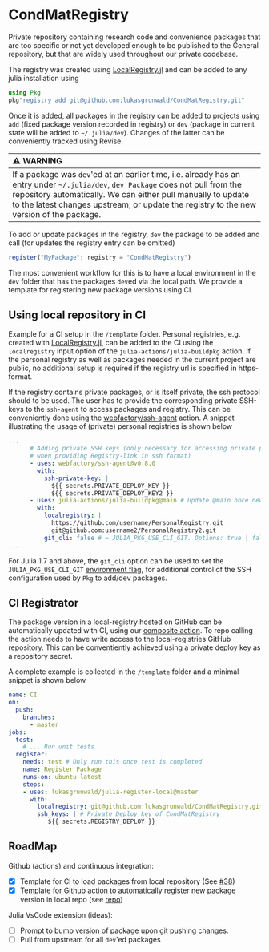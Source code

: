 # CondMatRegistry

Private repository containing research code and convenience packages that are too specific or not yet developed enough to be published to the General repository, but that are widely used throughout our private codebase.

The registry was created using [LocalRegistry.jl](LocalRegistry.jl) and can be added to any julia installation using
```julia
using Pkg
pkg"registry add git@github.com:lukasgrunwald/CondMatRegistry.git"
```
Once it is added, all packages in the registry can be added to projects using `add` (fixed package version recorded in registry) or `dev` (package in current state will be added to `~/.julia/dev`). Changes of the latter can be conveniently tracked using Revise.

| :warning: WARNING           |
|:----------------------------|
| If a package was `dev`'ed at an earlier time, i.e. already has an entry under `~/.julia/dev`, `dev Package` does not pull from the repository automatically. We can either pull manually to update to the latest changes upstream, or update the registry to the new version of the package.     |

To add or update packages in the registry, `dev` the package to be added and call (for updates the registry entry can be omitted)
```julia
register("MyPackage"; registry = "CondMatRegistry")
```
The most convenient workflow for this is to have a local environment in the `dev` folder that has the packages `dev`ed via the local path. We provide a template for registering new package versions using CI.

## Using local repository in CI

Example for a CI setup in the `/template` folder. Personal registries, e.g. created with [LocalRegistry.jl](https://github.com/GunnarFarneback/LocalRegistry.jl), can be added to the CI using the `localregistry` input option of the `julia-actions/julia-buildpkg` action. If the personal registry as well as packages needed in the current project are public, no additional setup is required if the registry url is specified in https-format.

If the registry contains private packages, or is itself private, the ssh protocol should to be used. The user has to provide the corresponding private SSH-keys to the `ssh-agent` to access packages and registry. This can be conveniently done using the [webfactory/ssh-agent](https://github.com/webfactory/ssh-agent) action. A snippet illustrating the usage of (private) personal registries is shown below

```yaml
...   
      # Adding private SSH keys (only necessary for accessing private packages and/or 
      # when providing Registry-link in ssh format)
      - uses: webfactory/ssh-agent@v0.8.0
        with:
          ssh-private-key: |
            ${{ secrets.PRIVATE_DEPLOY_KEY }}
            ${{ secrets.PRIVATE_DEPLOY_KEY2 }}
      - uses: julia-actions/julia-buildpkg@main # Update @main once new taged version available
        with:
          localregistry: |
            https://github.com/username/PersonalRegistry.git
            git@github.com:username2/PersonalRegistry2.git
          git_cli: false # = JULIA_PKG_USE_CLI_GIT. Options: true | false (default)
...
```

For Julia 1.7 and above, the `git_cli` option can be used to set the `JULIA_PKG_USE_CLI_GIT` [environment flag](https://docs.julialang.org/en/v1/manual/environment-variables/), for additional control of the SSH configuration used by `Pkg` to add/dev packages.

## CI Registrator

The package version in a local-registry hosted on GitHub can be automatically updated with CI, using our [composite action](https://github.com/lukasgrunwald/julia-register-local). To repo calling the action needs to have write access to the local-registries GitHub repository. This can be conventiently achieved using a private deploy key as a repository secret.

A complete example is collected in the `/template` folder and a minimal snippet is shown below

```yaml
name: CI
on:
  push:
    branches:
      - master
jobs:
  test:
    # ... Run unit tests 
  register:
    needs: test # Only run this once test is completed
    name: Register Package
    runs-on: ubuntu-latest
    steps:
    - uses: lukasgrunwald/julia-register-local@master
      with:
        localregistry: git@github.com:lukasgrunwald/CondMatRegistry.git
        ssh_keys: | # Private Deploy key of CondMatRegistry
           ${{ secrets.REGISTRY_DEPLOY }}
```

## RoadMap

Github (actions) and continuous integration:
- [x] Template for CI to load packages from local repository (See [#38](https://github.com/julia-actions/julia-buildpkg/pull/38))
- [x] Template for Github action to automatically register new package version in local repo (see [repo](https://github.com/lukasgrunwald/julia-register-local))

Julia VsCode extension (ideas):
- [ ] Prompt to bump version of package upon git pushing changes.
- [ ] Pull from upstream for all `dev`'ed packages